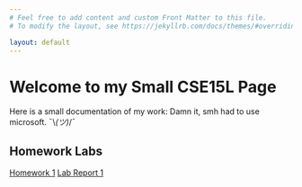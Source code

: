 ```yaml
---
# Feel free to add content and custom Front Matter to this file.
# To modify the layout, see https://jekyllrb.com/docs/themes/#overriding-theme-defaults

layout: default
---
```


# Welcome to my Small CSE15L Page

Here is a small documentation of my work: 
Damn it, smh had to use microsoft. ¯\\_(ツ)_/¯

## Homework Labs

[Homework 1](lab-report-1-week0.md)
[Lab Report 1](lab-report-1-week1.md)
